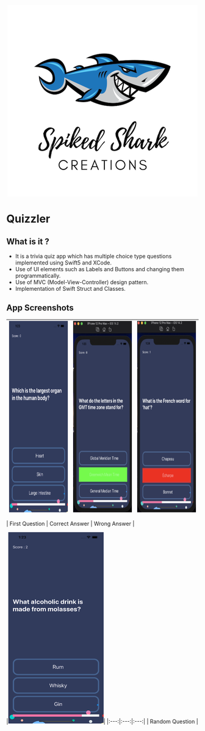 
<p align="center">
    <img src="Documentation/Logo.png" height="500">
</p>

#  Quizzler

## What is it ?

* It is a trivia quiz app which has multiple choice type questions implemented using Swift5 and XCode. 
* Use of UI elements such as Labels and Buttons and changing them programmatically. 
* Use of MVC (Model-View-Controller) design pattern. 
* Implementation of Swift Struct and Classes.


## App Screenshots

 | <img src="Documentation/1stQ.png" width="250" height="500"> | <img src="Documentation/CorrectAnswer.png" width="250" height="500"> | <img src="Documentation/WrongAnswer.png" width="250" height="500"> |
 |:---:|:---:|:---:|
 
 | First Question | Correct Answer | Wrong Answer |
 
|<img src="Documentation/RandomQ.png" width="250" height="500">|
|:---:|:---:|:---:|
| Random Question |
